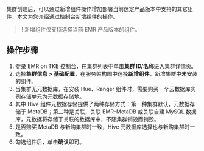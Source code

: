 集群创建后，可以通过新增组件操作增加部署当前选定产品版本中支持的其它组件，本文为您介绍通过控制台新增组件的操作。
>! 新增组件仅支持选择当前 EMR 产品版本的组件。

## 操作步骤
1. 登录 EMR on TKE 控制台，在集群列表中单击**集群 ID/名称**进入集群详情页。
2. 选择**集群信息 > 基础配置**，在服务架构图中选择**新增组件**，新增集群中未安装的组件。
3. 当集群无元数据库，在安装 Hue、Ranger 组件时，需要购买一个云数据库实例存储单元为元数据存储地。
4. 其中 Hive 组件元数据存储提供了两种存储方式：第一种集群默认，元数据存储于 MetaDB；第二种是关联，关联 EMR-MetaDB 或关联自建 MySQL 数据库，元数据将存储于关联的数据库中，不随集群销毁而销毁。
5. 是否购买 MetaDB 与新购集群时一致，Hive 元数据库选择也与新购集群时一致。
6. 勾选组件后，单击**确认**即可。
